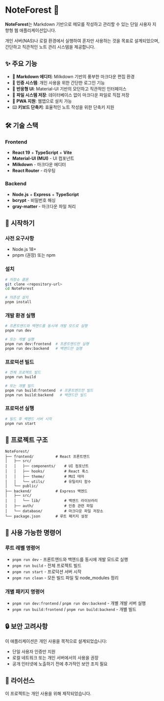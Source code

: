 # NoteForest 🌲

**NoteForest**는 Markdown 기반으로 메모를 작성하고 관리할 수 있는 단일 사용자 지향형 웹 애플리케이션입니다.

개인 서버(NAS)나 로컬 환경에서 실행하여 혼자만 사용하는 것을 목표로 설계되었으며, 간단하고 직관적인 노트 관리 시스템을 제공합니다.

## ✨ 주요 기능

- 📝 **Markdown 에디터**: Milkdown 기반의 풍부한 마크다운 편집 환경
- 🔐 **인증 시스템**: 개인 사용을 위한 간단한 로그인 기능
- 📱 **반응형 UI**: Material-UI 기반의 모던하고 직관적인 인터페이스
- 💾 **파일 시스템 저장**: 데이터베이스 없이 마크다운 파일로 직접 저장
- 🚀 **PWA 지원**: 웹앱으로 설치 가능
- ⌨️ **키보드 단축키**: 효율적인 노트 작성을 위한 단축키 지원

## 🛠️ 기술 스택

### Frontend
- **React 19** + **TypeScript** + **Vite**
- **Material-UI (MUI)** - UI 컴포넌트
- **Milkdown** - 마크다운 에디터
- **React Router** - 라우팅

### Backend
- **Node.js** + **Express** + **TypeScript**
- **bcrypt** - 비밀번호 해싱
- **gray-matter** - 마크다운 파일 처리

## 🚀 시작하기

### 사전 요구사항
- Node.js 18+ 
- pnpm (권장) 또는 npm

### 설치

```bash
# 저장소 클론
git clone <repository-url>
cd NoteForest

# 의존성 설치
pnpm install
```

### 개발 환경 실행

```bash
# 프론트엔드와 백엔드를 동시에 개발 모드로 실행
pnpm run dev

# 또는 개별 실행
pnpm run dev:frontend  # 프론트엔드만 실행
pnpm run dev:backend   # 백엔드만 실행
```

### 프로덕션 빌드

```bash
# 전체 프로젝트 빌드
pnpm run build

# 또는 개별 빌드
pnpm run build:frontend  # 프론트엔드만 빌드
pnpm run build:backend   # 백엔드만 빌드
```

### 프로덕션 실행

```bash
# 빌드 후 백엔드 서버 시작
pnpm run start
```

## 📁 프로젝트 구조

```
NoteForest/
├── frontend/          # React 프론트엔드
│   ├── src/
│   │   ├── components/    # UI 컴포넌트
│   │   ├── hooks/         # React 훅스
│   │   ├── theme/         # MUI 테마
│   │   └── utils/         # 유틸리티 함수
│   └── public/
├── backend/           # Express 백엔드
│   ├── src/
│   │   └── lib/           # 백엔드 라이브러리
│   ├── auth/              # 인증 관련 파일
│   └── database/          # 마크다운 파일 저장소
└── package.json       # 루트 패키지 설정
```

## 🔧 사용 가능한 명령어

### 루트 레벨 명령어
- `pnpm run dev` - 프론트엔드와 백엔드를 동시에 개발 모드로 실행
- `pnpm run build` - 전체 프로젝트 빌드
- `pnpm run start` - 프로덕션 서버 시작
- `pnpm run clean` - 모든 빌드 파일 및 node_modules 정리

### 개별 패키지 명령어
- `pnpm run dev:frontend` / `pnpm run dev:backend` - 개별 개발 서버 실행
- `pnpm run build:frontend` / `pnpm run build:backend` - 개별 빌드

## 🔒 보안 고려사항

이 애플리케이션은 개인 사용을 목적으로 설계되었습니다:
- 단일 사용자 인증만 지원
- 로컬 네트워크 또는 개인 서버에서의 사용을 권장
- 공개 인터넷에 노출하기 전에 추가적인 보안 조치 필요

## 📄 라이선스

이 프로젝트는 개인 사용을 위해 제작되었습니다.